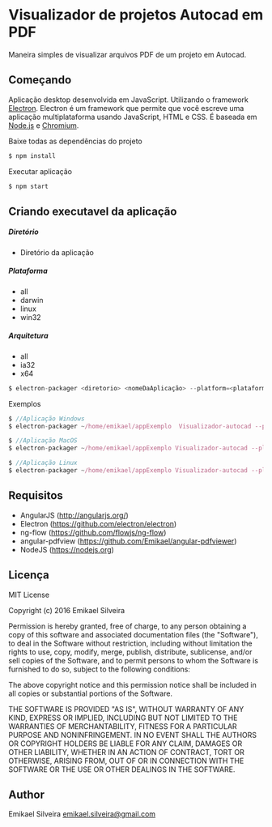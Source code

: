 # Visualizador de projetos Autocad em PDF

Maneira simples de visualizar arquivos PDF de um projeto em Autocad.

## Começando

Aplicação desktop desenvolvida em JavaScript. Utilizando o framework [Electron](https://github.com/electron/electron). Electron é um framework que permite que você escreve uma aplicação multiplataforma usando JavaScript, HTML e CSS. É baseada em [Node.js](https://nodejs.org) e [Chromium](http://www.chromium.org/). 

Baixe todas as dependências do projeto
``` js
$ npm install
```

Executar aplicação
``` js
$ npm start 
```

## Criando executavel da aplicação

##### Diretório
 * Diretório da aplicação
    
##### Plataforma
 * all
 * darwin 
 * linux
 * win32
     
##### Arquitetura
 * all
 * ia32
 * x64

``` js
$ electron-packager <diretorio> <nomeDaAplicação> --platform=<plataforma> --arch=<arquitetura> [optional flags...]
```

Exemplos
``` js
$ //Aplicação Windows
$ electron-packager ~/home/emikael/appExemplo  Visualizador-autocad --platform=win32 --arch=all
```
``` js
$ //Aplicação MacOS
$ electron-packager ~/home/emikael/appExemplo Visualizador-autocad --platform=darwin --arch=all
```
``` js
$ //Aplicação Linux
$ electron-packager ~/home/emikael/appExemplo Visualizador-autocad --platform=linux --arch=all
```

## Requisitos

* AngularJS (http://angularjs.org/)
* Electron (https://github.com/electron/electron)
* ng-flow (https://github.com/flowjs/ng-flow)
* angular-pdfview (https://github.com/Emikael/angular-pdfviewer)
* NodeJS (https://nodejs.org)

## Licença

MIT License

Copyright (c) 2016 Emikael Silveira

Permission is hereby granted, free of charge, to any person obtaining a copy of this software and associated documentation files (the "Software"), to deal in the Software without restriction, including without limitation the rights to use, copy, modify, merge, publish, distribute, sublicense, and/or sell copies of the Software, and to permit persons to whom the Software is furnished to do so, subject to the following conditions:

The above copyright notice and this permission notice shall be included in all copies or substantial portions of the Software.

THE SOFTWARE IS PROVIDED "AS IS", WITHOUT WARRANTY OF ANY KIND, EXPRESS OR IMPLIED, INCLUDING BUT NOT LIMITED TO THE WARRANTIES OF MERCHANTABILITY, FITNESS FOR A PARTICULAR PURPOSE AND NONINFRINGEMENT. IN NO EVENT SHALL THE AUTHORS OR COPYRIGHT HOLDERS BE LIABLE FOR ANY CLAIM, DAMAGES OR OTHER LIABILITY, WHETHER IN AN ACTION OF CONTRACT, TORT OR OTHERWISE, ARISING FROM, OUT OF OR IN CONNECTION WITH THE SOFTWARE OR THE USE OR OTHER DEALINGS IN THE SOFTWARE.

## Author
Emikael Silveira <emikael.silveira@gmail.com>
